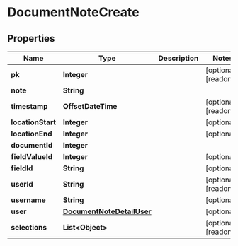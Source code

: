 

# DocumentNoteCreate


## Properties

| Name | Type | Description | Notes |
|------------ | ------------- | ------------- | -------------|
|**pk** | **Integer** |  |  [optional] [readonly] |
|**note** | **String** |  |  |
|**timestamp** | **OffsetDateTime** |  |  [optional] [readonly] |
|**locationStart** | **Integer** |  |  [optional] |
|**locationEnd** | **Integer** |  |  [optional] |
|**documentId** | **Integer** |  |  |
|**fieldValueId** | **Integer** |  |  [optional] |
|**fieldId** | **String** |  |  [optional] |
|**userId** | **String** |  |  [optional] [readonly] |
|**username** | **String** |  |  [optional] |
|**user** | [**DocumentNoteDetailUser**](DocumentNoteDetailUser.md) |  |  [optional] |
|**selections** | **List&lt;Object&gt;** |  |  [optional] [readonly] |



